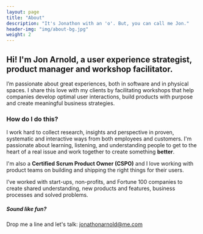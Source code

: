 ```yaml
---
layout: page
title: "About"
description: "It's Jonathon with an 'o'. But, you can call me Jon."
header-img: "img/about-bg.jpg"
weight: 2
---
```


## Hi! I'm Jon Arnold, a user experience strategist, product manager and workshop facilitator.

I’m passionate about great experiences, both in software and in physical spaces. I share this love with my clients by facilitating workshops that help companies develop optimal user interactions, build products with purpose and create meaningful business strategies.

### How do I do this?

I work hard to collect research, insights and perspective in proven, systematic and interactive ways from both employees and customers. I'm passionate about learning, listening, and understanding people to get to the heart of a real issue and work together to create something **better**.

I'm also a **Certified Scrum Product Owner (CSPO)** and I love working with product teams on building and shipping the right things for their users.

I’ve worked with start-ups, non-profits, and Fortune 100 companies to create shared understanding, new products and features, business processes and solved problems.

##### Sound like fun?
Drop me a line and let's talk: jonathonarnold@me.com

